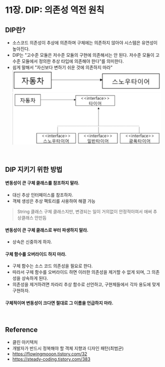 # 11장. DIP: 의존성 역전 원칙

## DIP란?
- 소스코드 의존성이 추상에 의존하며 구체에는 의존하지 않아야 시스템은 유연성이 높아진다. 
- DIP는 "고수준 모듈은 저수준 모듈의 구현에 의존해서는 안 된다. 저수준 모듈이 고수준 모듈에서 정의한 추상 타입에 의존해야 한다"를 의미한다. 
- 쉽게 말해서 "자신보다 변하기 쉬운 것에 의존하지 마라"
![picture 6](/images/d24dba2b6d4fff9cd6962fd352ab915aaa915a3541ab9d7ee47f7a806f6cca88.png)  
![picture 7](/images/3fe8568ebf16449ac03d888d938b0f1364a511b0e8445025cbd5c300e3727f8d.png)  

<br/>

## DIP 지키기 위한 방법
#### 변동성이 큰 구체 클래스를 참조하지 말라.
- 대신 추상 인터페이스를 참조하자.
- 객체 생성은 추상 팩토리를 사용하여 해결 가능
> String 클래스 구체 클래스지만, 변경되는 일이 거의없이 안정적이여서 애써 추상클래스 안만듬
#### 변동성이 큰 구체 클래스로 부터 파생하지 말라.
- 상속은 신중하게 하자.
#### 구체 함수를 오버라이드 하지 마라.
- 구체 함수는 소스 코드 의존성을 필요로 한다.
- 따라서 구체 함수를 오버라이드 하면 이러한 의존성을 제거할 수 없게 되며, 그 의존성을 상속하게 된다.
- 의존성을 제거하려면 차라리 추상 함수로 선언하고, 구현체들에서 각자 용도에 맞게 구현하자.
#### 구체적이며 변동성이 크다면 절대로 그 이름을 언급하지 마라.

<br/>

## Reference
- 클린 아키텍처
- 개발자가 반드시 정복해야 할 객체 지향과 디자인 패턴(최범균)
- https://flowingmooon.tistory.com/32
- https://steady-coding.tistory.com/383
